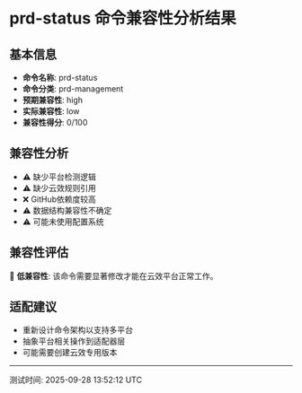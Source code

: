 # prd-status 命令兼容性分析结果

## 基本信息

- **命令名称**: prd-status
- **命令分类**: prd-management
- **预期兼容性**: high
- **实际兼容性**: low
- **兼容性得分**: 0/100

## 兼容性分析

- ⚠️ 缺少平台检测逻辑
- ⚠️ 缺少云效规则引用
- ❌ GitHub依赖度较高
- ⚠️ 数据结构兼容性不确定
- ⚠️ 可能未使用配置系统

## 兼容性评估

🔴 **低兼容性**: 该命令需要显著修改才能在云效平台正常工作。

## 适配建议

- 重新设计命令架构以支持多平台
- 抽象平台相关操作到适配器层
- 可能需要创建云效专用版本

---
测试时间: 2025-09-28 13:52:12 UTC
